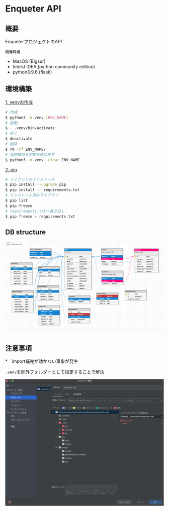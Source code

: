 # Enqueter API

## 概要
EnqueterプロジェクトのAPI

`開発環境`
* MacOS (Bigsur)
* InteliJ IDEA (python community edition)
* python3.9.6 (flask)

## 環境構築
<u>1. venvの作成</u>
```bash
# 作成
$ python3 -m venv [ENV_NAME]
# 起動
$ . .venv/bin/activate
# 終了
$ deactivate
# 削除
$ rm -rf ENV_NAME/
# 仮想環境を初期状態に戻す
$ python3 -m venv -clear ENV_NAME
```

<u>2. pip</u>
```bash
# ライブラリのインストール
$ pip install --upgrade pip
$ pip install -r requirements.txt
# インストール済みライブラリ
$ pip list
$ pip freeze
# requirements.txtへ書き出し
$ pip freeze > requirements.txt
```

## DB structure
![image](images/db-structure.png)


## 注意事項
*　import補完が効かない事象が発生

`.venv`を除外フォルダーとして指定することで解決

![image](images/import-problem.png)